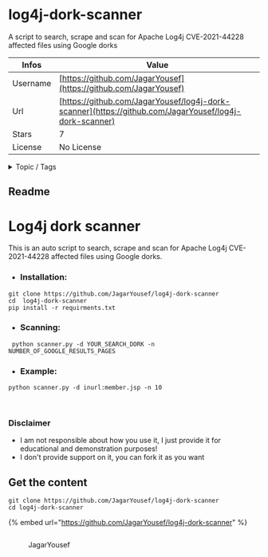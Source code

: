 # log4j-dork-scanner

A script to search, scrape and scan for Apache Log4j CVE-2021-44228 affected files using Google dorks

| Infos    | Value                                                              |
| -------- | -------------------------------------------------------------------|
| Username | [https://github.com/JagarYousef](https://github.com/JagarYousef) |
| Url      | [https://github.com/JagarYousef/log4j-dork-scanner](https://github.com/JagarYousef/log4j-dork-scanner)                                               |
| Stars    | 7                                                          |
| License  | No License                                                        |

<details>

<summary>Topic / Tags</summary>

* cve-2021-44228* dork-scanner* log4j* python-script* scanner

</details>

## Readme

# Log4j dork scanner
This is an auto script to search, scrape and scan for Apache Log4j CVE-2021-44228 affected files using Google dorks.

- ### Installation:
```shell
git clone https://github.com/JagarYousef/log4j-dork-scanner
cd  log4j-dork-scanner
pip install -r requirments.txt
```

- ### Scanning:
```shell
 python scanner.py -d YOUR_SEARCH_DORK -n NUMBER_OF_GOOGLE_RESULTS_PAGES
```
- ### Example:
```shell
python scanner.py -d inurl:member.jsp -n 10
```
<br>

### Disclaimer 
- I am not responsible about how you use it, I just provide it for educational and demonstration purposes!
- I don't provide support on it, you can fork it as you want


## Get the content

```
git clone https://github.com/JagarYousef/log4j-dork-scanner
cd log4j-dork-scanner
```

{% embed url="https://github.com/JagarYousef/log4j-dork-scanner" %}

<figure><img src="https://avatars.githubusercontent.com/u/41321155?v=4" alt=""><figcaption><p>JagarYousef</p></figcaption></figure>
